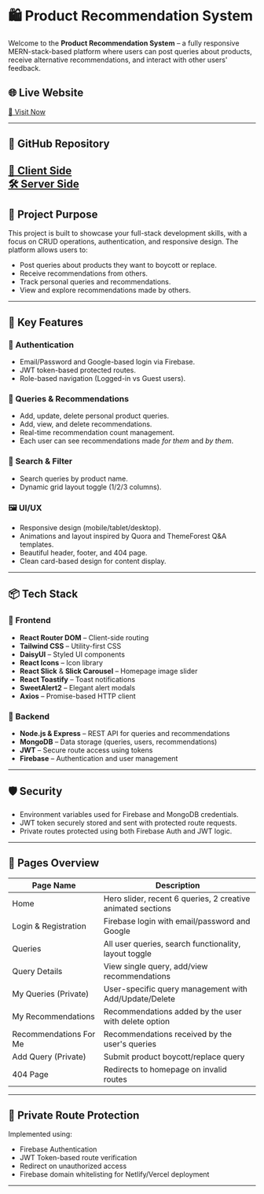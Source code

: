 # 🛍️ Product Recommendation System

Welcome to the **Product Recommendation System** – a fully responsive MERN-stack-based platform where users can post queries about products, receive alternative recommendations, and interact with other users' feedback.

## 🌐 Live Website
[🔗 Visit Now](https://optimuspick-d386a.web.app/)

---


## 📂 GitHub Repository  
[📁 Client Side](https://github.com/yourusername/product-recommendation-client)  
[🛠️ Server Side](https://github.com/yourusername/product-recommendation-server)
---
## 🧾 Project Purpose

This project is built to showcase your full-stack development skills, with a focus on CRUD operations, authentication, and responsive design. The platform allows users to:

- Post queries about products they want to boycott or replace.
- Receive recommendations from others.
- Track personal queries and recommendations.
- View and explore recommendations made by others.

---

## 🚀 Key Features

### 🔐 Authentication
- Email/Password and Google-based login via Firebase.
- JWT token-based protected routes.
- Role-based navigation (Logged-in vs Guest users).

### 💬 Queries & Recommendations
- Add, update, delete personal product queries.
- Add, view, and delete recommendations.
- Real-time recommendation count management.
- Each user can see recommendations made *for them* and *by them*.

### 🔎 Search & Filter
- Search queries by product name.
- Dynamic grid layout toggle (1/2/3 columns).

### 🖼 UI/UX
- Responsive design (mobile/tablet/desktop).
- Animations and layout inspired by Quora and ThemeForest Q&A templates.
- Beautiful header, footer, and 404 page.
- Clean card-based design for content display.

---

## 📦 Tech Stack

### 🔧 Frontend
- **React Router DOM** – Client-side routing
- **Tailwind CSS** – Utility-first CSS
- **DaisyUI** – Styled UI components
- **React Icons** – Icon library
- **React Slick** & **Slick Carousel** – Homepage image slider
- **React Toastify** – Toast notifications
- **SweetAlert2** – Elegant alert modals
- **Axios** – Promise-based HTTP client

### 🔧 Backend
- **Node.js & Express** – REST API for queries and recommendations
- **MongoDB** – Data storage (queries, users, recommendations)
- **JWT** – Secure route access using tokens
- **Firebase** – Authentication and user management

---

## 🛡️ Security

- Environment variables used for Firebase and MongoDB credentials.
- JWT token securely stored and sent with protected route requests.
- Private routes protected using both Firebase Auth and JWT logic.

---

## 📄 Pages Overview

| Page Name              | Description                                                                 |
|------------------------|-----------------------------------------------------------------------------|
| Home                   | Hero slider, recent 6 queries, 2 creative animated sections                 |
| Login & Registration   | Firebase login with email/password and Google                              |
| Queries                | All user queries, search functionality, layout toggle                      |
| Query Details          | View single query, add/view recommendations                                |
| My Queries (Private)   | User-specific query management with Add/Update/Delete                      |
| My Recommendations     | Recommendations added by the user with delete option                      |
| Recommendations For Me | Recommendations received by the user's queries                            |
| Add Query (Private)    | Submit product boycott/replace query                                       |
| 404 Page               | Redirects to homepage on invalid routes                                    |

---

## 🔐 Private Route Protection

Implemented using:
- Firebase Authentication
- JWT Token-based route verification
- Redirect on unauthorized access
- Firebase domain whitelisting for Netlify/Vercel deployment

---
